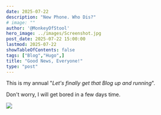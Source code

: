 ```yaml
---
date: 2025-07-22
description: "New Phone. Who Dis?"
# image: ""
author: '@MonkeyOfStool'
hero_image: ../images/Screenshot.jpg
post_date: 2025-07-22 15:00:00
lastmod: 2025-07-22
showTableOfContents: false
tags: ["Blog","Hugo",]
title: "Good News, Everyone!"
type: "post"
---
```

This is my annual "*Let's finally get that Blog up and running*".

Don't worry, I will get bored in a few days time.

![](/images/20250723_185142_calendar.jpg)

